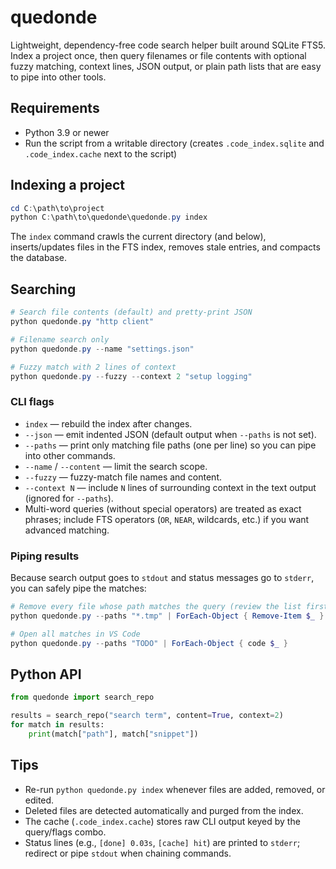 # quedonde

Lightweight, dependency-free code search helper built around SQLite FTS5. Index a project once, then query filenames or file contents with optional fuzzy matching, context lines, JSON output, or plain path lists that are easy to pipe into other tools.

## Requirements
- Python 3.9 or newer
- Run the script from a writable directory (creates `.code_index.sqlite` and `.code_index.cache` next to the script)

## Indexing a project
```powershell
cd C:\path\to\project
python C:\path\to\quedonde\quedonde.py index
```
The `index` command crawls the current directory (and below), inserts/updates files in the FTS index, removes stale entries, and compacts the database.

## Searching
```powershell
# Search file contents (default) and pretty-print JSON
python quedonde.py "http client"

# Filename search only
python quedonde.py --name "settings.json"

# Fuzzy match with 2 lines of context
python quedonde.py --fuzzy --context 2 "setup logging"
```

### CLI flags
- `index` — rebuild the index after changes.
- `--json` — emit indented JSON (default output when `--paths` is not set).
- `--paths` — print only matching file paths (one per line) so you can pipe into other commands.
- `--name` / `--content` — limit the search scope.
- `--fuzzy` — fuzzy-match file names and content.
- `--context N` — include `N` lines of surrounding context in the text output (ignored for `--paths`).
- Multi-word queries (without special operators) are treated as exact phrases; include FTS operators (`OR`, `NEAR`, wildcards, etc.) if you want advanced matching.

### Piping results
Because search output goes to `stdout` and status messages go to `stderr`, you can safely pipe the matches:
```powershell
# Remove every file whose path matches the query (review the list first!)
python quedonde.py --paths "*.tmp" | ForEach-Object { Remove-Item $_ }

# Open all matches in VS Code
python quedonde.py --paths "TODO" | ForEach-Object { code $_ }
```

## Python API
```python
from quedonde import search_repo

results = search_repo("search term", content=True, context=2)
for match in results:
	print(match["path"], match["snippet"])
```

## Tips
- Re-run `python quedonde.py index` whenever files are added, removed, or edited.
- Deleted files are detected automatically and purged from the index.
- The cache (`.code_index.cache`) stores raw CLI output keyed by the query/flags combo.
- Status lines (e.g., `[done] 0.03s`, `[cache] hit`) are printed to `stderr`; redirect or pipe `stdout` when chaining commands.
